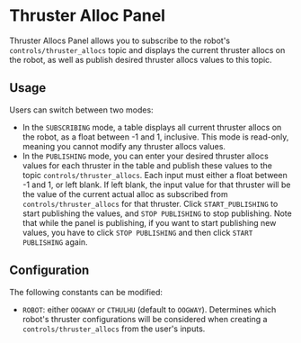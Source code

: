 # Thruster Alloc Panel
Thruster Allocs Panel allows you to subscribe to the robot's `controls/thruster_allocs` topic and displays the current
thruster allocs on the robot, as well as publish desired thruster allocs values to this topic.

## Usage
Users can switch between two modes:
- In the `SUBSCRIBING` mode, a table displays all current thruster allocs on the robot, 
as a float between -1 and 1, inclusive. This mode is read-only, meaning you cannot modify any thruster allocs values.
- In the `PUBLISHING` mode, you can enter your desired thruster allocs values for each thruster in the table and 
publish these values to the topic `controls/thruster_allocs`. Each input must either a float between -1 and 1, 
or left blank. If left blank, the input value for that thruster will be the value of the current actual alloc 
as subscribed from `controls/thruster_allocs` for that thruster. 
Click `START_PUBLISHING` to start publishing the values, and `STOP PUBLISHING` to stop publishing. Note that while 
the panel is publishing, if you want to start publishing new values, you have to click `STOP PUBLISHING` and then click
`START PUBLISHING` again.

## Configuration
The following constants can be modified:
- `ROBOT`: either `OOGWAY` or `CTHULHU` (default to `OOGWAY`). Determines which robot's thruster configurations 
will be considered when creating a `controls/thruster_allocs` from the user's inputs.